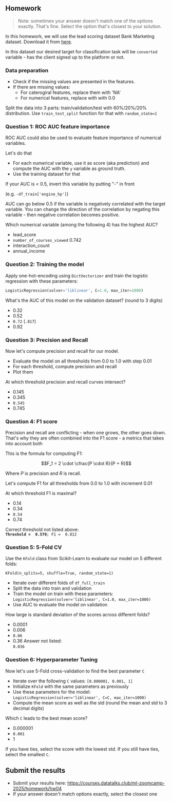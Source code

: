 ## Homework

> Note: sometimes your answer doesn't match one of 
> the options exactly. That's fine. 
> Select the option that's closest to your solution.


In this homework, we will use the lead scoring dataset Bank Marketing dataset. Download it from [here](https://raw.githubusercontent.com/alexeygrigorev/datasets/master/course_lead_scoring.csv).


In this dataset our desired target for classification task will be `converted` variable - has the client signed up to the platform or not. 

### Data preparation

* Check if the missing values are presented in the features.
* If there are missing values:
    * For caterogiral features, replace them with 'NA'
    * For numerical features, replace with with 0.0 


Split the data into 3 parts: train/validation/test with 60%/20%/20% distribution. Use `train_test_split` function for that with `random_state=1`


### Question 1: ROC AUC feature importance

ROC AUC could also be used to evaluate feature importance of numerical variables. 

Let's do that

* For each numerical variable, use it as score (aka prediction) and compute the AUC with the `y` variable as ground truth.
* Use the training dataset for that


If your AUC is < 0.5, invert this variable by putting "-" in front

(e.g. `-df_train['engine_hp']`)

AUC can go below 0.5 if the variable is negatively correlated with the target variable. You can change the direction of the correlation by negating this variable - then negative correlation becomes positive.

Which numerical variable (among the following 4) has the highest AUC?

- lead_score
- `number_of_courses_viewed` 0.742
- interaction_count
- annual_income


### Question 2: Training the model

Apply one-hot-encoding using `DictVectorizer` and train the logistic regression with these parameters:

```python
LogisticRegression(solver='liblinear', C=1.0, max_iter=1000)
```

What's the AUC of this model on the validation dataset? (round to 3 digits)

- 0.32
- 0.52
- `0.72` (`.817`)
- 0.92

### Question 3: Precision and Recall

Now let's compute precision and recall for our model.

* Evaluate the model on all thresholds from 0.0 to 1.0 with step 0.01
* For each threshold, compute precision and recall
* Plot them

At which threshold precision and recall curves intersect?

* 0.145
* 0.345
* `0.545`
* 0.745


### Question 4: F1 score

Precision and recall are conflicting - when one grows, the other goes down. That's why they are often combined into the F1 score - a metrics that takes into account both

This is the formula for computing F1:

$$F_1 = 2 \cdot \cfrac{P \cdot R}{P + R}$$

Where $P$ is precision and $R$ is recall.

Let's compute F1 for all thresholds from 0.0 to 1.0 with increment 0.01

At which threshold F1 is maximal?

- 0.14
- 0.34
- `0.54`
- 0.74
  
Correct threshold not listed above:  
**`Threshold =  0.570`**`; F1 =  0.812`


### Question 5: 5-Fold CV


Use the `KFold` class from Scikit-Learn to evaluate our model on 5 different folds:

```
KFold(n_splits=5, shuffle=True, random_state=1)
```

* Iterate over different folds of `df_full_train`
* Split the data into train and validation
* Train the model on train with these parameters: `LogisticRegression(solver='liblinear', C=1.0, max_iter=1000)`
* Use AUC to evaluate the model on validation

How large is standard deviation of the scores across different folds?

- 0.0001
- 0.006
- `0.06`
- 0.36
Answer not listed:  
`0.036`  

### Question 6: Hyperparameter Tuning

Now let's use 5-Fold cross-validation to find the best parameter `C`

* Iterate over the following `C` values: `[0.000001, 0.001, 1]`
* Initialize `KFold` with the same parameters as previously
* Use these parameters for the model: `LogisticRegression(solver='liblinear', C=C, max_iter=1000)`
* Compute the mean score as well as the std (round the mean and std to 3 decimal digits)

Which `C` leads to the best mean score?

- 0.000001
- `0.001`
- 1

If you have ties, select the score with the lowest std. If you still have ties, select the smallest `C`.

## Submit the results

* Submit your results here: https://courses.datatalks.club/ml-zoomcamp-2025/homework/hw04
* If your answer doesn't match options exactly, select the closest one
